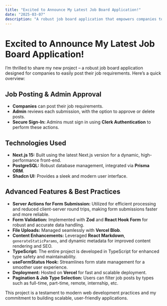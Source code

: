 ```yaml
---
title: "Excited to Announce My Latest Job Board Application!"
date: "2025-03-07"
description: "A robust job board application that empowers companies to post job listings and admins to approve or delete them securely using modern web technologies."
---
```


# Excited to Announce My Latest Job Board Application!

I’m thrilled to share my new project – a robust job board application designed for companies to easily post their job requirements. Here’s a quick overview:

## Job Posting & Admin Approval
- **Companies** can post their job requirements.
- **Admin** reviews each submission, with the option to approve or delete posts.
- **Secure Sign-In:** Admins must sign in using **Clerk Authentication** to perform these actions.

## Technologies Used
- **Next.js 15:** Built using the latest Next.js version for a dynamic, high-performance front-end.
- **PostgreSQL:** Robust database management, integrated via **Prisma ORM**.
- **Shadcn UI:** Provides a sleek and modern user interface.

## Advanced Features & Best Practices
- **Server Actions for Form Submission:** Utilized for efficient processing and reduced client-server round trips, making form submissions faster and more reliable.
- **Form Validation:** Implemented with **Zod** and **React Hook Form** for robust and accurate data handling.
- **File Uploads:** Managed seamlessly with **Vercel Blob**.
- **Content Enhancements:** Leveraged **React Markdown**, `generateStaticParams`, and dynamic metadata for improved content rendering and SEO.
- **TypeScript:** The entire project is developed in TypeScript for enhanced type safety and maintainability.
- **useFormStatus Hook:** Streamlines form state management for a smoother user experience.
- **Deployment:** Hosted on **Vercel** for fast and scalable deployment.
- **Pagination & Job Type Selection:** Users can filter job posts by types such as full-time, part-time, remote, internship, etc.

This project is a testament to modern web development practices and my commitment to building scalable, user-friendly applications.